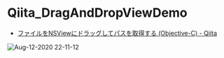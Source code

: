 # Qiita_DragAndDropViewDemo
- [ファイルをNSViewにドラッグしてパスを取得する \(Objective\-C\) \- Qiita](https://qiita.com/IKEH/items/904142af934a47b38f94)

![Aug-12-2020 22-11-12](https://i.imgur.com/FmIirMa.gif)
